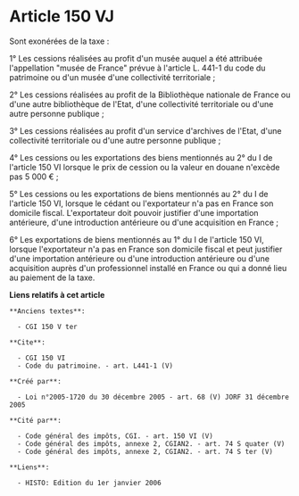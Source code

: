 # Article 150 VJ

Sont exonérées de la taxe :

1° Les cessions réalisées au profit d'un musée auquel a été attribuée l'appellation "musée de France" prévue à l'article L.
441-1 du code du patrimoine ou d'un musée d'une collectivité territoriale ;

2° Les cessions réalisées au profit de la Bibliothèque nationale de France ou d'une autre bibliothèque de l'Etat, d'une
collectivité territoriale ou d'une autre personne publique ;

3° Les cessions réalisées au profit d'un service d'archives de l'Etat, d'une collectivité territoriale ou d'une autre
personne publique ;

4° Les cessions ou les exportations des biens mentionnés au 2° du I de l'article 150 VI lorsque le prix de cession ou la
valeur en douane n'excède pas 5 000 € ;

5° Les cessions ou les exportations de biens mentionnés au 2° du I de l'article 150 VI, lorsque le cédant ou l'exportateur
n'a pas en France son domicile fiscal. L'exportateur doit pouvoir justifier d'une importation antérieure, d'une introduction
antérieure ou d'une acquisition en France ;

6° Les exportations de biens mentionnés au 1° du I de l'article 150 VI, lorsque l'exportateur n'a pas en France son domicile
fiscal et peut justifier d'une importation antérieure ou d'une introduction antérieure ou d'une acquisition auprès d'un
professionnel installé en France ou qui a donné lieu au paiement de la taxe.

**Liens relatifs à cet article**

	**Anciens textes**:

	  - CGI 150 V ter

	**Cite**:

	  - CGI 150 VI
	  - Code du patrimoine. - art. L441-1 (V)

	**Créé par**:

	  - Loi n°2005-1720 du 30 décembre 2005 - art. 68 (V) JORF 31 décembre 2005

	**Cité par**:

	  - Code général des impôts, CGI. - art. 150 VI (V)
	  - Code général des impôts, annexe 2, CGIAN2. - art. 74 S quater (V)
	  - Code général des impôts, annexe 2, CGIAN2. - art. 74 S ter (V)

	**Liens**:

	  - HISTO: Edition du 1er janvier 2006
